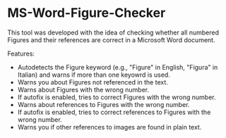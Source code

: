 # MS-Word-Figure-Checker
This tool was developed with the idea of checking whether all numbered Figures and their references are correct in a Microsoft Word document.

Features:
- Autodetects the Figure keyword (e.g., "Figure" in English, "Figura" in Italian) and warns if more than one keyowrd is used.
- Warns you about Figures not referenced in the text.
- Warns about Figures with the wrong number.
- If autofix is enabled, tries to correct Figures with the wrong number.
- Warns about references to Figures with the wrong number.
- If autofix is enabled, tries to correct references to Figures with the wrong number.
- Warns you if other references to images are found in plain text.
